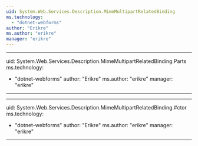 ```yaml
---
uid: System.Web.Services.Description.MimeMultipartRelatedBinding
ms.technology: 
  - "dotnet-webforms"
author: "Erikre"
ms.author: "erikre"
manager: "erikre"
---
```


---
uid: System.Web.Services.Description.MimeMultipartRelatedBinding.Parts
ms.technology: 
  - "dotnet-webforms"
author: "Erikre"
ms.author: "erikre"
manager: "erikre"
---

---
uid: System.Web.Services.Description.MimeMultipartRelatedBinding.#ctor
ms.technology: 
  - "dotnet-webforms"
author: "Erikre"
ms.author: "erikre"
manager: "erikre"
---

